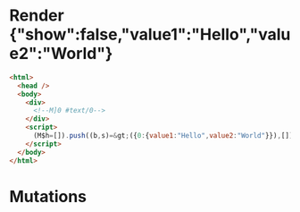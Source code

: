 # Render {"show":false,"value1":"Hello","value2":"World"}
```html
<html>
  <head />
  <body>
    <div>
      <!--M]0 #text/0-->
    </div>
    <script>
      (M$h=[]).push((b,s)=&gt;({0:{value1:"Hello",value2:"World"}}),[])
    </script>
  </body>
</html>
```

# Mutations
```

```